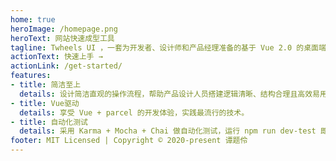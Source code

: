 ```yaml
---
home: true
heroImage: /homepage.png
heroText: 网站快速成型工具
tagline: Twheels UI ，一套为开发者、设计师和产品经理准备的基于 Vue 2.0 的桌面端组件库
actionText: 快速上手 →
actionLink: /get-started/
features:
- title: 简洁至上
  details: 设计简洁直观的操作流程，帮助产品设计人员搭建逻辑清晰、结构合理且高效易用的产品。
- title: Vue驱动
  details: 享受 Vue + parcel 的开发体验，实践最流行的技术。
- title: 自动化测试
  details: 采用 Karma + Mocha + Chai 做自动化测试，运行 npm run dev-test 即可实时测试代码。
footer: MIT Licensed | Copyright © 2020-present 谭题伶
---
```


